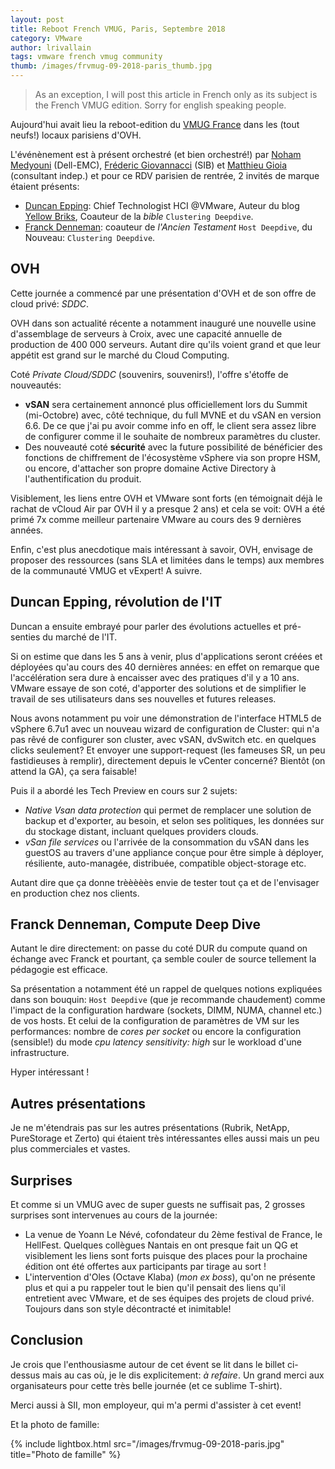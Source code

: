 ```yaml
---
layout: post
title: Reboot French VMUG, Paris, Septembre 2018
category: VMware
author: lrivallain
tags: vmware french vmug community
thumb: /images/frvmug-09-2018-paris_thumb.jpg
---
```


> As an exception, I will post this article in French only as its subject is the French VMUG edition. Sorry for english speaking people.

Aujourd'hui avait lieu la reboot-edition du [VMUG France](https://community.vmug.com/events/event-description?CalendarEventKey=a806468f-34a7-407d-8526-8d93617b3442&CommunityKey=bba8d80d-5f53-404f-94ea-0009187683ae&Home=%2fcommunities%2flocalcommunityhome) dans les (tout neufs!) locaux parisiens d'OVH.

L'événènement est à présent orchestré (et bien orchestré!) par [Noham Medyouni](https://twitter.com/Noham_m) (Dell-EMC), [Fréderic Giovannacci](https://twitter.com/fredg_work) (SIB) et [Matthieu Gioia](https://twitter.com/notmg) (consultant indep.) et pour ce RDV parisien de rentrée, 2 invités de marque étaient présents:
* [Duncan Epping](https://twitter.com/DuncanYB): Chief Technologist HCI @VMware, Auteur du blog [Yellow Briks](http://yellow-bricks.com), Coauteur de la *bible* `Clustering Deepdive`.
*  [Franck Denneman](https://twitter.com/FrankDenneman): coauteur de *l'Ancien Testament* `Host Deepdive`, du Nouveau: `Clustering Deepdive`.

## OVH

Cette journée a commencé par une présentation d'OVH et de son offre de cloud privé: *SDDC*. 

OVH dans son actualité récente a notamment inauguré une nouvelle usine d'assemblage de serveurs à Croix, avec une capacité annuelle de production de 400 000 serveurs. Autant dire qu'ils voient grand et que leur appétit est grand sur le marché du Cloud Computing. 

Coté *Private Cloud/SDDC* (souvenirs, souvenirs!), l'offre s'étoffe de nouveautés:
* **vSAN** sera certainement annoncé plus officiellement lors du Summit (mi-Octobre) avec, côté technique, du full MVNE et du vSAN en version 6.6. De ce que j'ai pu avoir comme info en off, le client sera assez libre de configurer comme il le souhaite de nombreux paramètres du cluster.
* Des nouveauté coté **sécurité** avec la future possibilité de bénéficier des fonctions de chiffrement de l'écosystème vSphere via son propre HSM, ou encore, d'attacher son propre domaine Active Directory à l'authentification du produit.

Visiblement, les liens entre OVH et VMware sont forts (en témoignait déjà le rachat de vCloud Air par OVH il y a presque 2 ans) et cela se voit: OVH a été primé 7x comme meilleur partenaire VMware au cours des 9 dernières années.

Enfin, c'est plus anecdotique mais intéressant à savoir, OVH, envisage de proposer des ressources (sans SLA et limitées dans le temps) aux membres de la communauté VMUG et vExpert! A suivre.

## Duncan Epping, révolution de l'IT

Duncan a ensuite embrayé pour parler des évolutions actuelles et pré-senties du marché de l'IT.

Si on estime que dans les 5 ans à venir, plus d'applications seront créées et déployées qu'au cours des 40 dernières années: en effet on remarque que l'accélération sera dure à encaisser avec des pratiques d'il y a 10 ans. VMware essaye de son coté, d'apporter des solutions et de simplifier le travail de ses utilisateurs dans ses nouvelles et futures releases.

Nous avons notamment pu voir une démonstration de l'interface HTML5 de vSphere 6.7u1 avec un nouveau wizard de configuration de Cluster: qui n'a pas rêvé de configurer son cluster, avec vSAN, dvSwitch etc. en quelques clicks seulement? Et envoyer une support-request (les fameuses SR, un peu fastidieuses à remplir), directement depuis le vCenter concerné? Bientôt (on attend la GA), ça sera faisable!

Puis il a abordé les Tech Preview en cours sur 2 sujets:
* *Native Vsan data protection* qui permet de remplacer une solution de backup et d'exporter, au besoin, et selon ses politiques, les données sur du stockage distant, incluant quelques providers clouds.
* *vSan file services* ou l'arrivée de la consommation du vSAN dans les guestOS au travers d'une appliance conçue pour être simple à déployer, résiliente, auto-managée, distribuée, compatible object-storage etc. 

Autant dire que ça donne trèèèèès envie de tester tout ça et de l'envisager en production chez nos clients.

## Franck Denneman, Compute Deep Dive

Autant le dire directement: on passe du coté DUR du compute quand on échange avec Franck et pourtant, ça semble couler de source tellement la pédagogie est efficace.

Sa présentation a notamment été un rappel de quelques notions expliquées dans son bouquin: `Host Deepdive` (que je recommande chaudement) comme l'impact de la configuration hardware (sockets, DIMM, NUMA, channel etc.) de vos hosts. Et celui de la configuration de paramètres de VM sur les performances: nombre de *cores per socket* ou encore la configuration (sensible!) du mode *cpu  latency sensitivity: high* sur le workload d'une infrastructure.

Hyper intéressant !

## Autres présentations

Je ne m'étendrais pas sur les autres présentations (Rubrik, NetApp, PureStorage et Zerto) qui étaient très intéressantes elles aussi mais un peu plus commerciales et vastes.

## Surprises

Et comme si un VMUG avec de super guests ne suffisait pas, 2 grosses surprises sont intervenues au cours de la journée:
* La venue de Yoann Le Névé, cofondateur du 2ème festival de France, le HellFest. Quelques collègues Nantais en ont presque fait un QG et visiblement les liens sont forts puisque des places pour la prochaine édition ont été offertes aux participants par tirage au sort !
* L'intervention d'Oles (Octave Klaba) (*mon ex boss*), qu'on ne présente plus et qui a pu rappeler tout le bien qu'il pensait des liens qu'il entretient avec VMware, et de ses équipes des projets de cloud privé. Toujours dans son style décontracté et inimitable!

## Conclusion

Je crois que l'enthousiasme autour de cet évent se lit dans le billet ci-dessus mais au cas où, je le dis explicitement: *à refaire*. Un grand merci aux organisateurs pour cette très belle journée (et ce sublime T-shirt).

Merci aussi à SII, mon employeur, qui m'a permi d'assister à cet event!

Et la photo de famille:

{% include lightbox.html src="/images/frvmug-09-2018-paris.jpg" title="Photo de famille" %}
